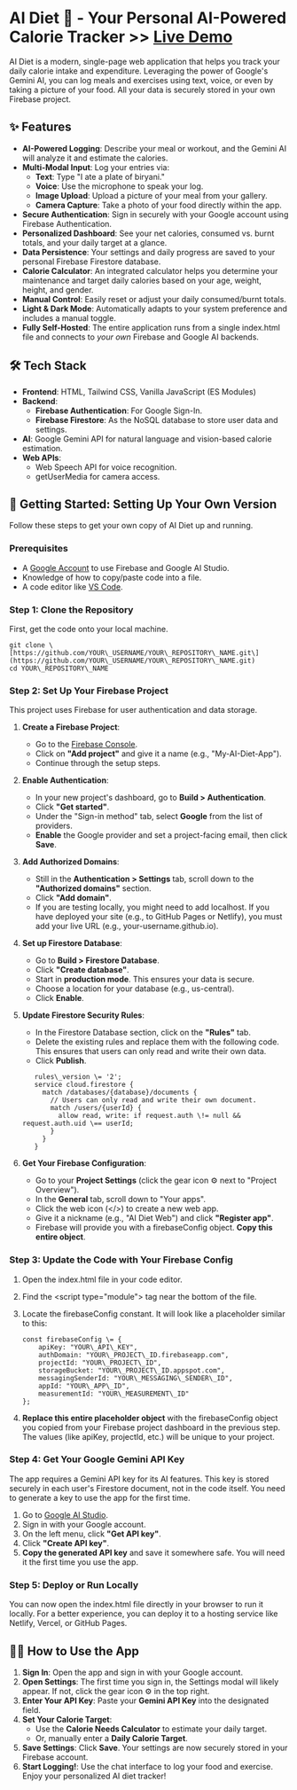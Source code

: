 # **AI Diet 🥗 \- Your Personal AI-Powered Calorie Tracker** >> [Live Demo](https://calorieapptest.pages.dev/)

AI Diet is a modern, single-page web application that helps you track your daily calorie intake and expenditure. Leveraging the power of Google's Gemini AI, you can log meals and exercises using text, voice, or even by taking a picture of your food. All your data is securely stored in your own Firebase project.

## **✨ Features**

* **AI-Powered Logging**: Describe your meal or workout, and the Gemini AI will analyze it and estimate the calories.  
* **Multi-Modal Input**: Log your entries via:  
  * **Text**: Type "I ate a plate of biryani."  
  * **Voice**: Use the microphone to speak your log.  
  * **Image Upload**: Upload a picture of your meal from your gallery.  
  * **Camera Capture**: Take a photo of your food directly within the app.  
* **Secure Authentication**: Sign in securely with your Google account using Firebase Authentication.  
* **Personalized Dashboard**: See your net calories, consumed vs. burnt totals, and your daily target at a glance.  
* **Data Persistence**: Your settings and daily progress are saved to your personal Firebase Firestore database.  
* **Calorie Calculator**: An integrated calculator helps you determine your maintenance and target daily calories based on your age, weight, height, and gender.  
* **Manual Control**: Easily reset or adjust your daily consumed/burnt totals.  
* **Light & Dark Mode**: Automatically adapts to your system preference and includes a manual toggle.  
* **Fully Self-Hosted**: The entire application runs from a single index.html file and connects to *your own* Firebase and Google AI backends.

## **🛠️ Tech Stack**

* **Frontend**: HTML, Tailwind CSS, Vanilla JavaScript (ES Modules)  
* **Backend**:  
  * **Firebase Authentication**: For Google Sign-In.  
  * **Firebase Firestore**: As the NoSQL database to store user data and settings.  
* **AI**: Google Gemini API for natural language and vision-based calorie estimation.  
* **Web APIs**:  
  * Web Speech API for voice recognition.  
  * getUserMedia for camera access.

## **🚀 Getting Started: Setting Up Your Own Version**

Follow these steps to get your own copy of AI Diet up and running.

### **Prerequisites**

* A [Google Account](https://www.google.com/search?q=https://accounts.google.com/signup) to use Firebase and Google AI Studio.  
* Knowledge of how to copy/paste code into a file.  
* A code editor like [VS Code](https://code.visualstudio.com/).

### **Step 1: Clone the Repository**

First, get the code onto your local machine.
 ```
git clone \[https://github.com/YOUR\_USERNAME/YOUR\_REPOSITORY\_NAME.git\](https://github.com/YOUR\_USERNAME/YOUR\_REPOSITORY\_NAME.git)  
cd YOUR\_REPOSITORY\_NAME
 ```
### **Step 2: Set Up Your Firebase Project**

This project uses Firebase for user authentication and data storage.

1. **Create a Firebase Project**:  
   * Go to the [Firebase Console](https://console.firebase.google.com/).  
   * Click on **"Add project"** and give it a name (e.g., "My-AI-Diet-App").  
   * Continue through the setup steps.  
2. **Enable Authentication**:  
   * In your new project's dashboard, go to **Build \> Authentication**.  
   * Click **"Get started"**.  
   * Under the "Sign-in method" tab, select **Google** from the list of providers.  
   * **Enable** the Google provider and set a project-facing email, then click **Save**.  
3. **Add Authorized Domains**:  
   * Still in the **Authentication \> Settings** tab, scroll down to the **"Authorized domains"** section.  
   * Click **"Add domain"**.  
   * If you are testing locally, you might need to add localhost. If you have deployed your site (e.g., to GitHub Pages or Netlify), you must add your live URL (e.g., your-username.github.io).  
4. **Set up Firestore Database**:  
   * Go to **Build \> Firestore Database**.  
   * Click **"Create database"**.  
   * Start in **production mode**. This ensures your data is secure.  
   * Choose a location for your database (e.g., us-central).  
   * Click **Enable**.  
5. **Update Firestore Security Rules**:  
   * In the Firestore Database section, click on the **"Rules"** tab.  
   * Delete the existing rules and replace them with the following code. This ensures that users can only read and write their own data.  
   * Click **Publish**.

   ```
      rules\_version \= '2';  
      service cloud.firestore {  
        match /databases/{database}/documents {  
          // Users can only read and write their own document.  
          match /users/{userId} {  
            allow read, write: if request.auth \!= null && request.auth.uid \== userId;  
          }  
        }  
      }
   ```

6. **Get Your Firebase Configuration**:  
   * Go to your **Project Settings** (click the gear icon ⚙️ next to "Project Overview").  
   * In the **General** tab, scroll down to "Your apps".  
   * Click the web icon (\</\>) to create a new web app.  
   * Give it a nickname (e.g., "AI Diet Web") and click **"Register app"**.  
   * Firebase will provide you with a firebaseConfig object. **Copy this entire object**.

### **Step 3: Update the Code with Your Firebase Config**

1. Open the index.html file in your code editor.  
2. Find the \<script type="module"\> tag near the bottom of the file.  
3. Locate the firebaseConfig constant. It will look like a placeholder similar to this:

   ``` 
   const firebaseConfig \= {  
       apiKey: "YOUR\_API\_KEY",  
       authDomain: "YOUR\_PROJECT\_ID.firebaseapp.com",  
       projectId: "YOUR\_PROJECT\_ID",  
       storageBucket: "YOUR\_PROJECT\_ID.appspot.com",  
       messagingSenderId: "YOUR\_MESSAGING\_SENDER\_ID",  
       appId: "YOUR\_APP\_ID",  
       measurementId: "YOUR\_MEASUREMENT\_ID"  
   };
   ```
5. **Replace this entire placeholder object** with the firebaseConfig object you copied from your Firebase project dashboard in the previous step. The values (like apiKey, projectId, etc.) will be unique to your project.

### **Step 4: Get Your Google Gemini API Key**

The app requires a Gemini API key for its AI features. This key is stored securely in each user's Firestore document, not in the code itself. You need to generate a key to use the app for the first time.

1. Go to [Google AI Studio](https://aistudio.google.com/).  
2. Sign in with your Google account.  
3. On the left menu, click **"Get API key"**.  
4. Click **"Create API key"**.  
5. **Copy the generated API key** and save it somewhere safe. You will need it the first time you use the app.

### **Step 5: Deploy or Run Locally**

You can now open the index.html file directly in your browser to run it locally. For a better experience, you can deploy it to a hosting service like Netlify, Vercel, or GitHub Pages.

## **🧑‍💻 How to Use the App**

1. **Sign In**: Open the app and sign in with your Google account.  
2. **Open Settings**: The first time you sign in, the Settings modal will likely appear. If not, click the gear icon ⚙️ in the top right.  
3. **Enter Your API Key**: Paste your **Gemini API Key** into the designated field.  
4. **Set Your Calorie Target**:  
   * Use the **Calorie Needs Calculator** to estimate your daily target.  
   * Or, manually enter a **Daily Calorie Target**.  
5. **Save Settings**: Click **Save**. Your settings are now securely stored in your Firebase account.  
6. **Start Logging\!**: Use the chat interface to log your food and exercise. Enjoy your personalized AI diet tracker\!
